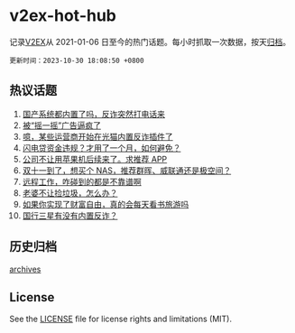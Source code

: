 # v2ex-hot-hub

 记录[V2EX](https://www.v2ex.com/)从 2021-01-06 日至今的热门话题。每小时抓取一次数据，按天[归档](archives)。

`更新时间：2023-10-30 18:08:50 +0800`

## 热议话题

1. [国产系统都内置了吗，反诈突然打电话来](https://www.v2ex.com/t/986489)
1. [被“摇一摇”广告逼疯了](https://www.v2ex.com/t/986575)
1. [噫，某些运营商开始在光猫内置反诈插件了](https://www.v2ex.com/t/986550)
1. [闪电贷资金违规？才用了一个月，如何避免？](https://www.v2ex.com/t/986560)
1. [公司不让用苹果机后续来了。求推荐 APP](https://www.v2ex.com/t/986506)
1. [双十一到了，想买个 NAS，推荐群晖、威联通还是极空间？](https://www.v2ex.com/t/986583)
1. [远程工作，咋碰到的都是不靠谱啊](https://www.v2ex.com/t/986618)
1. [老婆不让捡垃圾，怎么办？](https://www.v2ex.com/t/986475)
1. [如果你实现了财富自由，真的会每天看书旅游吗](https://www.v2ex.com/t/986568)
1. [国行三星有没有内置反诈？](https://www.v2ex.com/t/986646)

## 历史归档

[archives](archives)

## License

See the [LICENSE](LICENSE) file for license rights and limitations (MIT).
